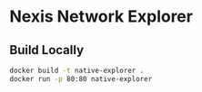 # Nexis Network Explorer

## Build Locally

```bash
docker build -t native-explorer .  
docker run -p 80:80 native-explorer
```